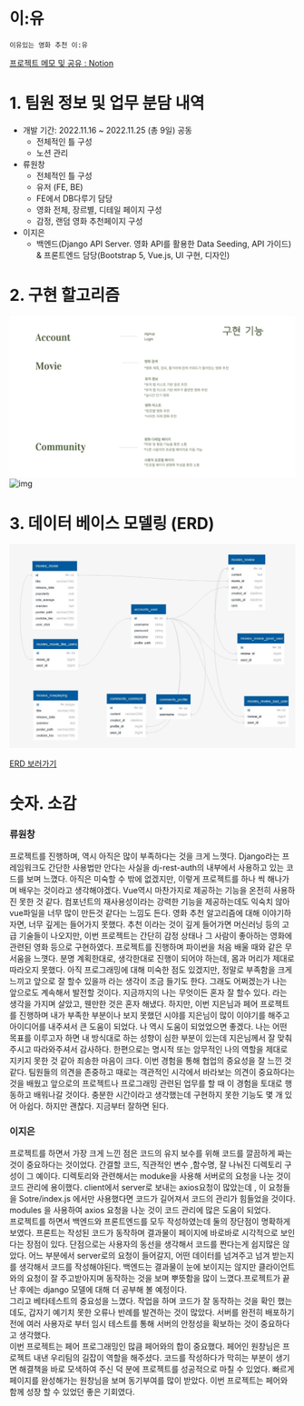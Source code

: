 # 이:유

`이유있는 영화 추천 이:유`

[프로젝트 메모 및 공유 : Notion](https://rose-mushroom-2f9.notion.site/1791c848606e4b30a543c6bc34284f95)

# 1. 팀원 정보 및 업무 분담 내역

- 개발 기간: 2022.11.16 ~ 2022.11.25 (총 9일)
  공동  
  - 전체적인 틀 구성  
  - 노션 관리
- 류원창
  - 전체적인 틀 구성
  - 유저 (FE, BE)
  - FE에서 DB다루기 담당
  - 영화 전체, 장르별, 디테일 페이지 구성
  - 감정, 랜덤 영화 추천페이지 구성
- 이지은  
  - 백엔드(Django API Server. 영화 API를 활용한 Data Seeding, API 가이드) & 프론트엔드 담당(Bootstrap 5, Vue.js, UI   구현, 디자인)  


# 2. 구현 할고리즘

![img](img/005.PNG)
![img](img/E006.PNG)
# 3. 데이터 베이스 모델링 (ERD)

![ERD](img/ERD.JPG)

[ERD 보러가기](https://app.quickdatabasediagrams.com/#/d/7lRpZ6)

# 숫자. 소감

### 류원창
프로젝트를 진행하며, 역시 아직은 많이 부족하다는 것을 크게 느꼇다. Django라는 프레임워크도 간단한 사용법만 안다는 사실을 dj-rest-auth의 내부에서 사용하고 있는 코드를 보며 느꼈다. 아직은 미숙할 수 밖에 없겠지만, 이렇게 프로젝트를 하나 씩 해나가며 배우는 것이라고 생각해야겠다. Vue역시 마찬가지로 제공하는 기능을 온전히 사용하진 못한 것 같다. 컴포넌트의 재사용성이라는 강력한 기능을 제공하는데도 익숙치 않아 vue파일을 너무 많이 만든것 같다는 느낌도 든다. 영화 추천 알고리즘에 대해 이야기하자면, 너무 깊게는 들어가지 못했다. 추천 이라는 것이 깊게 들어가면 머신러닝 등의 고급 기술들이 나오지만, 이번 프로젝트는 간단히 감정 상태나 그 사람이 좋아하는 영화에 관련된 영화 등으로 구현하였다. 프로젝트를 진행하며 파이썬을 처음 배울 때와 같은 무서움을 느꼇다. 분명 계획한대로, 생각한대로 진행이 되어야 하는데, 몸과 머리가 제대로 따라오지 못했다. 아직 프로그래밍에 대해 미숙한 점도 있겠지만, 정말로 부족함을 크게 느끼고 앞으로 잘 할수 있을까 라는 생각이 조금 들기도 한다. 그래도 어쩌겠는가 나는 앞으로도 계속해서 발전할 것이다.
지금까지의 나는 무엇이든 혼자 잘 할수 있다. 라는 생각을 가지며 살았고, 웬만한 것은 혼자 해냈다. 하지만, 이번 지은님과 페어 프로젝트를 진행하며 내가 부족한 부분이나 보지 못했던 시야를 지은님이 많이 이야기를 해주고 아이디어를 내주셔서 큰 도움이 되었다. 나 역시 도움이 되었었으면 좋겠다. 
나는 어떤 목표를 이루고자 하면 내 방식대로 하는 성향이 심한 부분이 있는데 지은님께서 잘 맞춰주시고 따라와주셔서 감사하다. 한편으로는 명시적 또는 암무적인 나의 역할을 제대로 지키지 못한 것 같아 죄송한 마음이 크다. 이번 경험을 통해 협업의 중요성을 잘 느낀 것 같다. 팀원들의 의견을 존중하고 때로는 객관적인 시각에서 바라보는 의견이 중요하다는 것을 배웠고 앞으로의 프로젝트나 프로그래밍 관련된 업무를 할 때 이 경험을 토대로 행동하고 배워나갈 것이다. 충분한 시간이라고 생각했는데 구현하지 못한 기능도 몇 개 있어 아쉽다. 하지만 괜찮다. 지금부터 잘하면 된다. 
  
  
  
### 이지은
프로젝트를 하면서 가장 크게 느낀 점은 코드의 유지 보수를 위해 코드를 깔끔하게 짜는 것이 중요하다는 것이었다. 간결할 코드, 직관적인 변수 ,함수명, 잘 나눠진 디렉토리 구성이 그 예이다.
 디렉토리와 관련해서는 moduke을 사용해 서버로의 요청을 나눈 것이 코드 관리에 용이했다. client에서 server로 보내는 axios요청이 많았는데 , 이 요청들을 Sotre/index.js 에서만 사용했다면 코드가 길어져서 코드의 관리가 힘들었을 것이다. modules 을 사용하여 axios 요청을 나눈 것이 코드 관리에 많은 도움이 되었다.  
 프로젝트를 하면서 백엔드와 프론트엔드를 모두 작성하였는데 둘의 장단점이 명확하게 보였다. 프론트는 작성된 코드가 동작하며 결과물이 페이지에 바로바로 시각적으로 보인다는 장점이 있다. 단점으로는 사용자의 동선을 생각해서 코드를 짠다는게 쉽지많은 않았다. 어느 부분에서 server로의 요청이 들어갈지, 어떤 데이터를 넘겨주고 넘겨 받는지를 생각해서 코드를 작성해야된다. 백엔드는 결과물이 눈에 보이지는 않지만 클라이언트와의 요청이 잘 주고받아지며 동작하는 것을 보며 뿌뜻함을 많이 느꼈다.프로젝트가 끝난 후에는 django 모델에 대해 더 공부해 볼 예정이다.  
 그리고 베타테스트의 중요성을 느꼈다. 작업을 하며 코드가 잘 동작하는 것을 확인 했는데도, 갑자기 예기치 못한 오류나 반례를 발견하는 것이 많았다. 서버를 완전히 배포하기 전에 여러 사용자로 부터 임시 테스트를 통해 서버의 안정성을 확보하는 것이 중요하다고 생각했다.  
 이번 프로젝트는 페어 프로그래밍인 많큼 페어와의 합이 중요했다. 페어인 원창님은 프로젝트 내낸 우리팀의 길잡이 역할을 해주셨다. 
 코드를 작성하다가 막히는 부분이 생기면 해결책을 바로 모색하여 주신 덕 분에 프로젝트를 성공적으로 마칠 수 있었다. 빠르게 페이지를 완성해가는 원창님을 보며 동기부여를 많이 받았다. 이번 프로젝트는 페어와 함께 성장 할 수 있었던 좋은 기회였다. 
